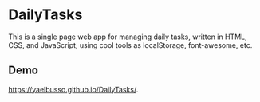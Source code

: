 # DailyTasks
This is a single page web app for managing daily tasks, written in HTML, CSS, and JavaScript, using cool tools as localStorage, font-awesome, etc.
## Demo 
https://yaelbusso.github.io/DailyTasks/.
